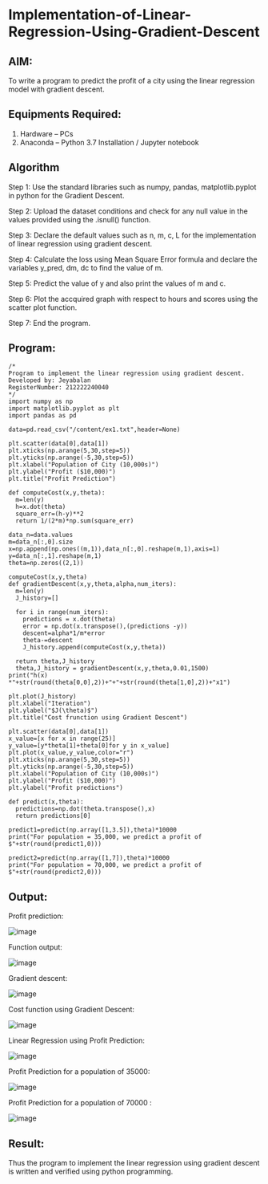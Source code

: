 # Implementation-of-Linear-Regression-Using-Gradient-Descent

## AIM:
To write a program to predict the profit of a city using the linear regression model with gradient descent.

## Equipments Required:
1. Hardware – PCs
2. Anaconda – Python 3.7 Installation / Jupyter notebook

## Algorithm

Step 1: Use the standard libraries such as numpy, pandas, matplotlib.pyplot in python for the Gradient Descent.

Step 2: Upload the dataset conditions and check for any null value in the values provided using the .isnull() function.

Step 3: Declare the default values such as n, m, c, L for the implementation of linear regression using gradient descent.

Step 4: Calculate the loss using Mean Square Error formula and declare the variables y_pred, dm, dc to find the value of m.

Step 5: Predict the value of y and also print the values of m and c.

Step 6: Plot the accquired graph with respect to hours and scores using the scatter plot function.

Step 7: End the program.

## Program:
```
/*
Program to implement the linear regression using gradient descent.
Developed by: Jeyabalan
RegisterNumber: 212222240040
*/
import numpy as np
import matplotlib.pyplot as plt
import pandas as pd

data=pd.read_csv("/content/ex1.txt",header=None)

plt.scatter(data[0],data[1])
plt.xticks(np.arange(5,30,step=5))
plt.yticks(np.arange(-5,30,step=5))
plt.xlabel("Population of City (10,000s)")
plt.ylabel("Profit ($10,000)")
plt.title("Profit Prediction")

def computeCost(x,y,theta):
  m=len(y)
  h=x.dot(theta)
  square_err=(h-y)**2
  return 1/(2*m)*np.sum(square_err)
  
data_n=data.values
m=data_n[:,0].size
x=np.append(np.ones((m,1)),data_n[:,0].reshape(m,1),axis=1)
y=data_n[:,1].reshape(m,1)
theta=np.zeros((2,1))

computeCost(x,y,theta)
def gradientDescent(x,y,theta,alpha,num_iters):
  m=len(y)
  J_history=[]

  for i in range(num_iters):
    predictions = x.dot(theta)
    error = np.dot(x.transpose(),(predictions -y))
    descent=alpha*1/m*error
    theta-=descent
    J_history.append(computeCost(x,y,theta))

  return theta,J_history
  theta,J_history = gradientDescent(x,y,theta,0.01,1500)
print("h(x) *"+str(round(theta[0,0],2))+"+"+str(round(theta[1,0],2))+"x1")

plt.plot(J_history)
plt.xlabel("Iteration")
plt.ylabel("$J(\theta)$")
plt.title("Cost frunction using Gradient Descent")

plt.scatter(data[0],data[1])
x_value=[x for x in range(25)]
y_value=[y*theta[1]+theta[0]for y in x_value]
plt.plot(x_value,y_value,color="r")
plt.xticks(np.arange(5,30,step=5))
plt.yticks(np.arange(-5,30,step=5))
plt.xlabel("Population of City (10,000s)")
plt.ylabel("Profit ($10,000)")
plt.ylabel("Profit predictions")

def predict(x,theta):
  predictions=np.dot(theta.transpose(),x)
  return predictions[0]

predict1=predict(np.array([1,3.5]),theta)*10000
print("For population = 35,000, we predict a profit of $"+str(round(predict1,0)))

predict2=predict(np.array([1,7]),theta)*10000
print("For population = 70,000, we predict a profit of $"+str(round(predict2,0)))
```

## Output:
Profit prediction:

![image](https://github.com/jeyaqbalan7/Implementation-of-Linear-Regression-Using-Gradient-Descent/assets/119393851/01f36032-732f-4fd8-b7e0-259f90ff53a9)

Function output:


![image](https://github.com/jeyaqbalan7/Implementation-of-Linear-Regression-Using-Gradient-Descent/assets/119393851/f9450973-8733-4fa4-a037-25aa384029d3)

Gradient descent:


![image](https://github.com/jeyaqbalan7/Implementation-of-Linear-Regression-Using-Gradient-Descent/assets/119393851/2ae5c070-223c-4d31-a45e-d8b63c095b7b)

Cost function using Gradient Descent:

![image](https://github.com/jeyaqbalan7/Implementation-of-Linear-Regression-Using-Gradient-Descent/assets/119393851/464a4a6c-e258-4b8e-b1be-e974e38d3c9f)

Linear Regression using Profit Prediction:

![image](https://github.com/jeyaqbalan7/Implementation-of-Linear-Regression-Using-Gradient-Descent/assets/119393851/e855b43f-fd25-4161-892b-a9ce3a4f4ade)

Profit Prediction for a population of 35000:

![image](https://github.com/jeyaqbalan7/Implementation-of-Linear-Regression-Using-Gradient-Descent/assets/119393851/e7d31c88-c41b-41da-8882-14c49bf58307)

Profit Prediction for a population of 70000 :

![image](https://github.com/jeyaqbalan7/Implementation-of-Linear-Regression-Using-Gradient-Descent/assets/119393851/11717915-c7b8-4e8e-91d4-d91ee42106ae)

## Result:
Thus the program to implement the linear regression using gradient descent is written and verified using python programming.

